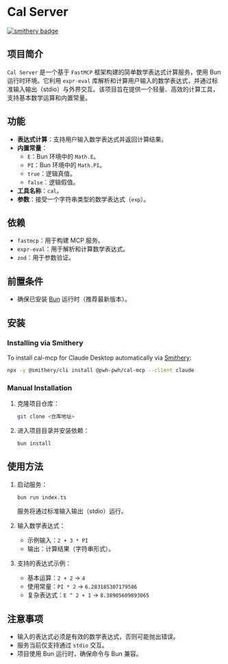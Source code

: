 # Cal Server
[![smithery badge](https://smithery.ai/badge/@pwh-pwh/cal-mcp)](https://smithery.ai/server/@pwh-pwh/cal-mcp)

## 项目简介

`Cal Server` 是一个基于 `FastMCP` 框架构建的简单数学表达式计算服务，使用 Bun 运行时环境。它利用 `expr-eval` 库解析和计算用户输入的数学表达式，并通过标准输入输出（stdio）与外界交互。该项目旨在提供一个轻量、高效的计算工具，支持基本数学运算和内置常量。

## 功能

- **表达式计算**：支持用户输入数学表达式并返回计算结果。
- **内置常量**：
    - `E`：Bun 环境中的 `Math.E`。
    - `PI`：Bun 环境中的 `Math.PI`。
    - `true`：逻辑真值。
    - `false`：逻辑假值。
- **工具名称**：`cal`。
- **参数**：接受一个字符串类型的数学表达式（`exp`）。

## 依赖

- `fastmcp`：用于构建 MCP 服务。
- `expr-eval`：用于解析和计算数学表达式。
- `zod`：用于参数验证。

## 前置条件

- 确保已安装 [Bun](https://bun.sh/) 运行时（推荐最新版本）。

## 安装
### Installing via Smithery

To install cal-mcp for Claude Desktop automatically via [Smithery](https://smithery.ai/server/@pwh-pwh/cal-mcp):

```bash
npx -y @smithery/cli install @pwh-pwh/cal-mcp --client claude
```

### Manual Installation
1. 克隆项目仓库：
   ```bash
   git clone <仓库地址>
   ```
2. 进入项目目录并安装依赖：
   ```bash
   bun install
   ```

## 使用方法

1. 启动服务：
   ```bash
   bun run index.ts
   ```
   服务将通过标准输入输出（stdio）运行。

2. 输入数学表达式：
    - 示例输入：`2 + 3 * PI`
    - 输出：计算结果（字符串形式）。

3. 支持的表达式示例：
    - 基本运算：`2 + 2` → `4`
    - 使用常量：`PI * 2` → `6.283185307179586`
    - 复杂表达式：`E ^ 2 + 1` → `8.38905609893065`



## 注意事项

- 输入的表达式必须是有效的数学表达式，否则可能抛出错误。
- 服务当前仅支持通过 `stdio` 交互。
- 项目使用 Bun 运行时，确保命令与 Bun 兼容。
